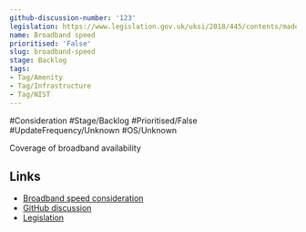 ```yaml
---
github-discussion-number: '123'
legislation: https://www.legislation.gov.uk/uksi/2018/445/contents/made
name: Broadband speed
prioritised: 'False'
slug: broadband-speed
stage: Backlog
tags:
- Tag/Amenity
- Tag/Infrastructure
- Tag/NIST
---
```


#Consideration #Stage/Backlog #Prioritised/False #UpdateFrequency/Unknown #OS/Unknown

Coverage of broadband availability

## Links

* [Broadband speed consideration](https://design.planning.data.gov.uk/planning-consideration/broadband-speed)
* [GitHub discussion](https://github.com/digital-land/data-standards-backlog/discussions/123)
* [Legislation](https://www.legislation.gov.uk/uksi/2018/445/contents/made)